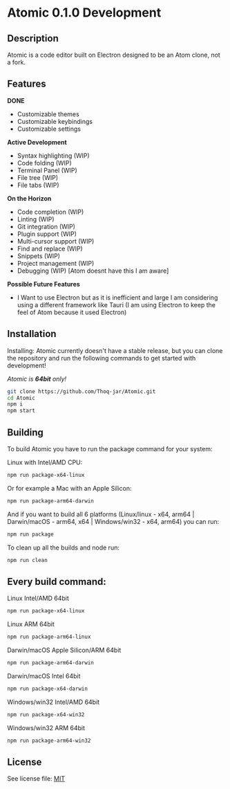 # Atomic  0.1.0 Development

## Description
Atomic is a code editor built on Electron designed to be an Atom clone, not a fork.

## Features

**DONE**
- Customizable themes
- Customizable keybindings
- Customizable settings

**Active Development**
- Syntax highlighting (WIP)
- Code folding (WIP)
- Terminal Panel (WIP)
- File tree (WIP)
- File tabs (WIP)

**On the Horizon**
- Code completion (WIP)
- Linting (WIP)
- Git integration (WIP)
- Plugin support (WIP)
- Multi-cursor support (WIP)
- Find and replace (WIP)
- Snippets (WIP)
- Project management (WIP)
- Debugging (WIP) [Atom doesnt have this I am aware]

**Possible Future Features**
- I Want to use Electron but as it is inefficient and large I am considering using a different framework like Tauri (I am using Electron to keep the feel of Atom because it used Electron)


## Installation
Installing: Atomic currently doesn't have a stable release, but you can clone the repository and run the following commands to get started with development!

*Atomic is **64bit** only!*

```bash
git clone https://github.com/Thoq-jar/Atomic.git
cd Atomic
npm i
npm start
```

## Building
To build Atomic you have to run the package command for your system:

Linux with Intel/AMD CPU:
```bash
npm run package-x64-linux
```

Or for example a Mac with an Apple Silicon:
```bash
npm run package-arm64-darwin
```

And if you want to build all 6 platforms (Linux/linux - x64, arm64 | Darwin/macOS - arm64, x64 | Windows/win32 - x64, arm64) you can run:
```bash
npm run package
```

To clean up all the builds and node run:
```bash
npm run clean
```

## Every build command:

Linux Intel/AMD 64bit
```bash
npm run package-x64-linux
```

Linux ARM 64bit
```bash
npm run package-arm64-linux
```

Darwin/macOS Apple Silicon/ARM 64bit
```bash
npm run package-arm64-darwin
```

Darwin/macOS Intel 64bit
```bash
npm run package-x64-darwin
```

Windows/win32 Intel/AMD 64bit
```bash
npm run package-x64-win32
```

Windows/win32 ARM 64bit
```bash
npm run package-arm64-win32
```

## License
See license file: [MIT](LICENSE)
